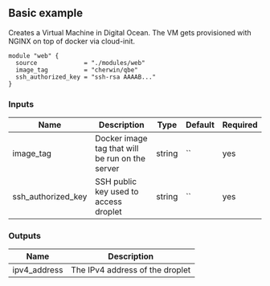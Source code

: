 ## Basic example

Creates a Virtual Machine in Digital Ocean. The VM gets provisioned with NGINX on top of docker via cloud-init.

```hcl
module "web" {
  source             = "./modules/web"
  image_tag          = "cherwin/qbe"
  ssh_authorized_key = "ssh-rsa AAAAB..."
}
```

### Inputs
| Name | Description | Type | Default | Required |
|------|-------------|------|---------|----------|
|image_tag|Docker image tag that will be run on the server|string|``|yes|
|ssh_authorized_key|SSH public key used to access droplet|string|``|yes|

### Outputs
| Name | Description |
|------|-------------|
|ipv4_address|The IPv4 address of the droplet|
